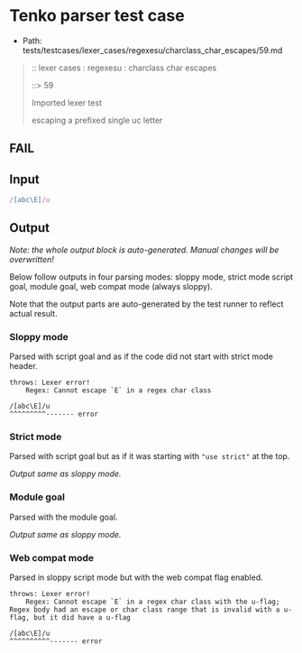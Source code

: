 # Tenko parser test case

- Path: tests/testcases/lexer_cases/regexesu/charclass_char_escapes/59.md

> :: lexer cases : regexesu : charclass char escapes
>
> ::> 59
>
> Imported lexer test
>
> escaping a prefixed single uc letter

## FAIL

## Input

`````js
/[abc\E]/u
`````

## Output

_Note: the whole output block is auto-generated. Manual changes will be overwritten!_

Below follow outputs in four parsing modes: sloppy mode, strict mode script goal, module goal, web compat mode (always sloppy).

Note that the output parts are auto-generated by the test runner to reflect actual result.

### Sloppy mode

Parsed with script goal and as if the code did not start with strict mode header.

`````
throws: Lexer error!
    Regex: Cannot escape `E` in a regex char class

/[abc\E]/u
^^^^^^^^^------- error
`````

### Strict mode

Parsed with script goal but as if it was starting with `"use strict"` at the top.

_Output same as sloppy mode._

### Module goal

Parsed with the module goal.

_Output same as sloppy mode._

### Web compat mode

Parsed in sloppy script mode but with the web compat flag enabled.

`````
throws: Lexer error!
    Regex: Cannot escape `E` in a regex char class with the u-flag; Regex body had an escape or char class range that is invalid with a u-flag, but it did have a u-flag

/[abc\E]/u
^^^^^^^^^^------- error
`````

